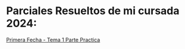 # Parciales Resueltos de mi cursada 2024: 

[Primera Fecha - Tema 1 Parte Practica](https://github.com/Giancardonee/AyED/tree/main/Parciales/Grafos/Parciales%20Resueltos/Parcial2)
